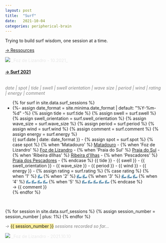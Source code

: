 ```yaml
---
layout: post
title:  "Surf"
date:   2021-10-04
categories: peripherical-brain
---
```



Trying to build surf wisdom, one session at a time.

<a href="/category/surf/ressources" class="post-meta">→ Ressources</a>

<picture>
    <source srcset="https://live.staticflickr.com/65535/51559018368_0fb244007d_4k.jpg"
            media="(min-width: 800px)">
    <img src="https://live.staticflickr.com/65535/51559018368_0fb244007d_4k.jpg"/>
</picture>
<a style='color:#e6e6e6;' class='post-meta'>_Foz de Lizandro - 10.2021_</a>
<br>

#### [→ Surf 2021]("http:://vidaruamarcosportugal.github.io/category/surf/2021")

<br>
<a style='color: #828282; font-style: italic;'>date | spot | tide | swell | swell orientation | wave size | period | wind | rating | energy | comment</a>

<ul>
{% for surf in site.data.surf_sessions %}
    <li>
            {%- assign date_format = site.minima.date_format | default: "%Y-%m-%d" -%}
            {% assign tide = surf.tide %}
            {% assign swell = surf.swell %}
            {% assign swell_orientation = surf.swell_orientation %}
            {% assign wave_size = surf.wave_size %}
            {% assign period = surf.period %}
            {% assign wind = surf.wind %}
            {% assign comment = surf.comment %}
            {% assign energy = surf.energy %}
            <div class="{{surf.rating}}">
                <span class="post-meta">{{ surf.date | date: date_format }}</span><span class="post-meta"> - </span>
                {% assign spot = surf.spot %} 
                    {% case spot %} 
                        {% when 'Matadouro' %}
                            <a href="https://www.surf-forecast.com/breaks/Pedra-Branca/forecasts/latest/six_day" class="spot">Matadouro</a><span class="post-meta"> - </span> 
                        {% when 'Foz de Lizandro' %}
                            <a href="https://www.surf-forecast.com/breaks/Fozdo-Lizandro/forecasts/latest/six_day" class="spot">Foz de Lizandro</a><span class="post-meta"> - </span> 
                        {% when 'Praia do Sul' %}
                            <a href="https://www.surf-forecast.com/breaks/Praia-do-Sul-1/forecasts/latest/six_day" class="spot">Praia do Sul</a><span class="post-meta"> - </span> 
                        {% when 'Ribeira dIlhas' %}
                            <a href="https://www.surf-forecast.com/breaks/Ribeira-Dilhas/forecasts/latest/six_day" class="spot">Ribeira d'Ilhas</a><span class="post-meta"> - </span>
                        {% when 'Pescadores' %}
                            <a href="https://www.surf-forecast.com/breaks/Praiado-Peixe/forecasts/latest/six_day" class="spot">Praia dos Pescadores</a><span class="post-meta"> - </span>     
                    {% endcase %} 
                <!-- <a class="spot"> {{ spot }} </a><span class="post-meta"> - </span> -->
                <span class="tide"> {{ tide }} </span><span class="post-meta"> - </span>
                <span class="swell"> {{ swell }} </span><span class="post-meta"> - </span>
                <span class="swell_orientation"> {{ swell_orientation }} </span><span class="post-meta"> - </span>
                <span class="wave_size"> {{ wave_size }} </span><span class="post-meta"> - </span>
                <span class="period"> {{ period }} </span><span class="post-meta"> - </span>
                <span class="wind"> {{ wind }} </span><span class="post-meta"> - </span>
                <span class="energy"> {{ energy }} </span><span class="post-meta"> - </span>
                {% assign rating = surf.rating %} {% case rating %} {% when '1' %} 
                <picture>
                    <source style='height: 3%; width: 3%; object-fit: contain' srcset="/assets/hokusai_wave.png" media="(max-width: 20px)">
                    <img style='height: 3%; width: 3%; object-fit: contain' src="/assets/hokusai_wave.png" />
                </picture> 
            {% when '2' %} 
            <picture>
                <source style='height: 3%; width: 3%; object-fit: contain' srcset="/assets/hokusai_wave.png" media="(max-width: 20px)">
                <source style='height: 3%; width: 3%; object-fit: contain' srcset="/assets/hokusai_wave.png" media="(max-width: 20px)">
                <img style='height: 3%; width: 3%; object-fit: contain' src="/assets/hokusai_wave.png" />
                <img style='height: 3%; width: 3%; object-fit: contain' src="/assets/hokusai_wave.png" />
            </picture>
            {% when '3' %}
            <picture>
                <source style='height: 3%; width: 3%; object-fit: contain' srcset="/assets/hokusai_wave.png" media="(max-width: 20px)">
                <source style='height: 3%; width: 3%; object-fit: contain' srcset="/assets/hokusai_wave.png" media="(max-width: 20px)">
                <source style='height: 3%; width: 3%; object-fit: contain' srcset="/assets/hokusai_wave.png" media="(max-width: 20px)">
                <img style='height: 3%; width: 3%; object-fit: contain' src="/assets/hokusai_wave.png" />
                <img style='height: 3%; width: 3%; object-fit: contain' src="/assets/hokusai_wave.png" />
                <img style='height: 3%; width: 3%; object-fit: contain' src="/assets/hokusai_wave.png" />
            </picture>
            {% when '4' %}
            <picture>
                <source style='height: 3%; width: 3%; object-fit: contain' srcset="/assets/hokusai_wave.png" media="(max-width: 20px)">
                <img style='height: 3%; width: 3%; object-fit: contain' src="/assets/hokusai_wave.png" />
            </picture>
            <picture>
                <source style='height: 3%; width: 3%; object-fit: contain' srcset="/assets/hokusai_wave.png" media="(max-width: 20px)">
                <img style='height: 3%; width: 3%; object-fit: contain' src="/assets/hokusai_wave.png" />
            </picture>
            <picture>
                <source style='height: 3%; width: 3%; object-fit: contain' srcset="/assets/hokusai_wave.png" media="(max-width: 20px)">
                <img style='height: 3%; width: 3%; object-fit: contain' src="/assets/hokusai_wave.png" />
            </picture>
            <picture>
                <source style='height: 3%; width: 3%; object-fit: contain' srcset="/assets/hokusai_wave.png" media="(max-width: 20px)">
                <img style='height: 3%; width: 3%; object-fit: contain' src="/assets/hokusai_wave.png" />
            </picture>
            {% when '5' %}
            <picture>
                <source style='height: 3%; width: 3%; object-fit: contain' srcset="/assets/hokusai_wave.png" media="(max-width: 20px)">
                <img style='height: 3%; width: 3%; object-fit: contain' src="/assets/hokusai_wave.png" />
            </picture>
            <picture>
                <source style='height: 3%; width: 3%; object-fit: contain' srcset="/assets/hokusai_wave.png" media="(max-width: 20px)">
                <img style='height: 3%; width: 3%; object-fit: contain' src="/assets/hokusai_wave.png" />
            </picture>
            <picture>
                <source style='height: 3%; width: 3%; object-fit: contain' srcset="/assets/hokusai_wave.png" media="(max-width: 20px)">
                <img style='height: 3%; width: 3%; object-fit: contain' src="/assets/hokusai_wave.png" />
            </picture>
            <picture>
                <source style='height: 3%; width: 3%; object-fit: contain' srcset="/assets/hokusai_wave.png" media="(max-width: 20px)">
                <img style='height: 3%; width: 3%; object-fit: contain' src="/assets/hokusai_wave.png" />
            </picture>
            <picture>
                <source style='height: 3%; width: 3%; object-fit: contain' srcset="/assets/hokusai_wave.png" media="(max-width: 20px)">
                <img style='height: 3%; width: 3%; object-fit: contain' src="/assets/hokusai_wave.png" />
            </picture>
            {% endcase %} 
            <br>
            <span class="post-meta">→ {{ comment }}</span>
        </div>
    </li>
{% endfor %}
</ul>

<br>

{% for session in site.data.surf_sessions %}
    {% assign session_number = session_number | plus: 1%}
{% endfor %}

<span class="post-meta" style='color: #828282; font-style: italic;'>→ </span><span class='post-meta' style='background-color:#FFEF9E; font-style: bold'>{{ session_number }}</span><span class="post-meta" style='color: #828282; font-style: italic;'> sessions recorded so far...</span>

<picture>
    <source srcset="https://live.staticflickr.com/65535/51574296595_71cd694100_4k.jpg"
            media="(min-width: 800px)">
    <img src="https://live.staticflickr.com/65535/51574296595_71cd694100_4k.jpg"/>
</picture>
<a style='color:#e6e6e6;' class='post-meta'>_Foz de Lizandro - 2021.10.10</a>

